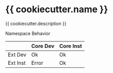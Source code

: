 # {{ cookiecutter.name }}

{{ cookiecutter.description }}




Namespace Behavior

|           | Core Dev | Core Inst |
|-----------|----------|-----------|
| Ext Dev   |    Ok    |    Ok     |
| Ext Inst  |   Error  |    Ok     |
